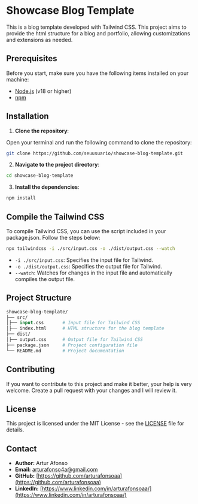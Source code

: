 # Showcase Blog Template

This is a blog template developed with Tailwind CSS. This project aims to provide the html structure for a blog and portfolio, allowing customizations and extensions as needed.

## Prerequisites

Before you start, make sure you have the following items installed on your machine:

- [Node.js](https://nodejs.org/) (v18 or higher)
- [npm](https://www.npmjs.com/)

## Installation

1. **Clone the repository**:

Open your terminal and run the following command to clone the repository:

```bash
git clone https://github.com/seuusuario/showcase-blog-template.git
```

2. **Navigate to the project directory**:

```bash
cd showcase-blog-template
```

3. **Install the dependencies**:

```bash
npm install
```

## Compile the Tailwind CSS

To compile Tailwind CSS, you can use the script included in your package.json. Follow the steps below:

```bash
npx tailwindcss -i ./src/input.css -o ./dist/output.css --watch
```

- `-i ./src/input.css`: Specifies the input file for Tailwind.
- `-o ./dist/output.css`: Specifies the output file for Tailwind.
- `--watch`: Watches for changes in the input file and automatically compiles the output file.

## Project Structure

```graphql
showcase-blog-template/
├── src/
│├── input.css       # Input file for Tailwind CSS
│├── index.html      # HTML structure for the blog template
├── dist/
│├── output.css      # Output file for Tailwind CSS
├── package.json     # Project configuration file
└── README.md        # Project documentation
```

## Contributing

If you want to contribute to this project and make it better, your help is very welcome. Create a pull request with your changes and I will review it.

## License

This project is licensed under the MIT License - see the [LICENSE](https://www.mit.edu/~amini/LICENSE.md) file for details.

## Contact

- **Author:** Artur Afonso
- **Email:** [arturafonso4a@gmail.com](mailto:arturafonso4a@gmail.com)
- **GitHub:** [https://github.com/arturafonsoaa](https://github.com/arturafonsoaa)
- **LinkedIn:** [https://www.linkedin.com/in/arturafonsoaa/](https://www.linkedin.com/in/arturafonsoaa/)
